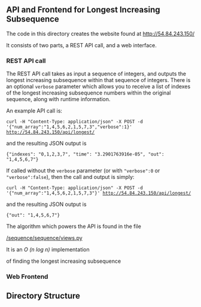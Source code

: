 <h2>API and Frontend for Longest Increasing Subsequence</h2>
<p>The code in this directory creates the website found at
<a href="http://54.84.243.150/">http://54.84.243.150/</a></p>

<p>It consists of two parts, a REST API call, and a web interface.</p>

<h3>REST API call</h3>

<p>The REST API call takes as input a sequence of integers, and outputs the longest increasing subsequence within that sequence of integers. There is an optional <code>verbose</code> parameter which allows you to receive a list of indexes of the longest increasing subsequence numbers within the original sequence, along with runtime information.</p>

<p>An example API call is:</p>

<code>curl -H "Content-Type: application/json" -X POST -d '{"num_array":"1,4,5,6,2,1,5,7,3","verbose":1}' http://54.84.243.150/api/longest/</code>

<p>and the resulting JSON output is</p>

<code>{"indexes": "0,1,2,3,7", "time": "3.2901763916e-05", "out": "1,4,5,6,7"}</code>

<p>If called without the <code>verbose</code> parameter (or with <code>"verbose":0</code> or <code>"verbose":false</code>), then the call and output is simply:

<code>curl -H "Content-Type: application/json" -X POST -d '{"num_array":"1,4,5,6,2,1,5,7,3"}' http://54.84.243.150/api/longest/</code>

<p>and the resulting JSON output is</p>

<code>{"out": "1,4,5,6,7"}</code>

<p>The algorithm which powers the API is found in the file</p>

<a href="https://github.com/Estherbunny/LongestSubsequence/blob/master/sequence/sequence/views.py">/sequence/sequence/views.py</a>

<p>It is an <i>O (n log n)</i> implementation</p> of finding the longest increasing subsequence</p>



<h3>Web Frontend</h3>



<h2>Directory Structure</h2>





